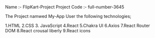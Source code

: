 Name :- FlipKart-Project
Project Code :- 
full-number-3645

The Project namwed My-App User the following technologies;

1.HTML
2.CSS
3.
JavaScript
4.React
5.Chakra UI
6.Axios
7.React Router DOM
8.React crousal liberly
9.React icons 



